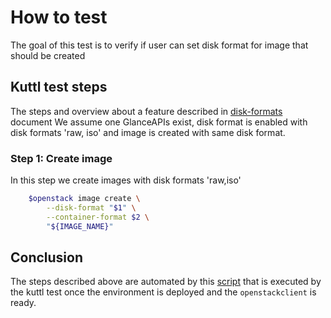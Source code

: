 # How to test

The goal of this test is to verify if user can set disk format for image that should be created

## Kuttl test steps
The steps and overview about a feature described in [disk-formats](../../../../config/samples/layout/disk_formats/) document
We assume one GlanceAPIs exist, disk format is enabled with disk formats
'raw, iso' and image is created with same disk format.

### Step 1:  Create image
In this step we create images with disk formats  'raw,iso'
```bash
    $openstack image create \
        --disk-format "$1" \
        --container-format $2 \
        "${IMAGE_NAME}"
```

## Conclusion
The steps described above are automated by this
[script](../../../../config/samples/disk_formats/create-image.sh)
that is executed by the kuttl test once the environment is deployed and the
`openstackclient` is ready.
